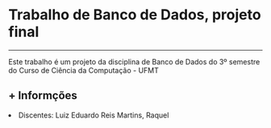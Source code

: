 # Trabalho de Banco de Dados, projeto final
<hr>
Este trabalho é um projeto da disciplina de Banco de Dados do 3º semestre do Curso de Ciência da Computação - UFMT
</hr>
<h2>+ Informções</h2>
<li>Discentes: Luiz Eduardo Reis Martins, Raquel </li>
